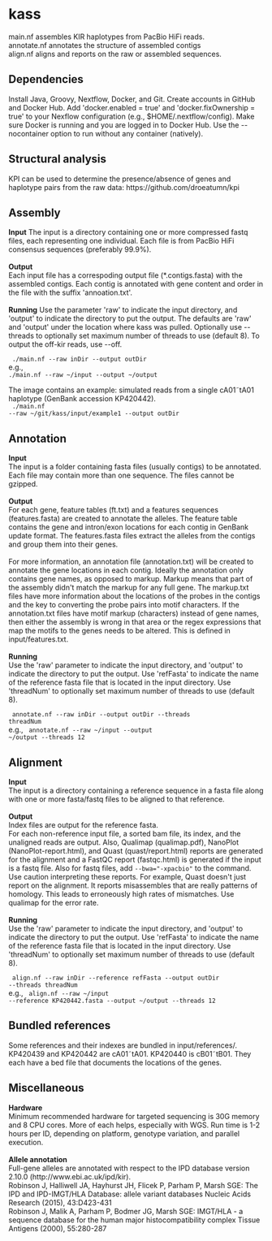 # kass
main.nf assembles KIR haplotypes from PacBio HiFi reads.<br>
annotate.nf annotates the structure of assembled contigs<br>
align.nf aligns and reports on the raw or assembled sequences.

<h2>Dependencies</h2>
Install Java, Groovy, Nextflow, Docker, and Git.
Create accounts in GitHub and Docker Hub.
Add 'docker.enabled = true' and 'docker.fixOwnership = true' to your Nexflow
configuration (e.g., $HOME/.nextflow/config). Make sure Docker is running
and you are logged in to Docker Hub.
Use the --nocontainer option to run without any container (natively).

<h2>Structural analysis</h2>
KPI can be used to determine the presence/absence of genes and haplotype pairs from the raw data: https://github.com/droeatumn/kpi

<h2>Assembly</h2>
<b>Input</b>
The input is a directory containing one or more compressed fastq files, each representing one individual. Each file is from PacBio HiFi consensus sequences (preferably 99.9%).<br>
<br>
<b>Output</b><br>
Each input file has a correspoding output file (*.contigs.fasta)  with the assembled contigs. Each contig is annotated with gene content and order in the file with the suffix 'annoation.txt'.<br>
<br>
<b>Running</b>
Use the parameter 'raw' to indicate the input directory, and 'output' to indicate the directory to put the output.  The defaults are 'raw' and 'output' under the location where kass was pulled. Optionally use --threads to optionally set maximum number of threads to use (default 8). To output the off-kir reads, use --off.<br>

<code>    ./main.nf --raw inDir --output outDir</code><br>
e.g.,
<code>    ./main.nf  --raw ~/input --output ~/output</code>

The image contains an example: simulated reads from a single cA01&tilde;tA01 haplotype (GenBank accession KP420442). <br>
<code>    ./main.nf --raw ~/git/kass/input/example1 --output outDir</code>

<h2>Annotation</h2>
<b>Input</b><br>
The input is a folder containing fasta files (usually contigs) to be annotated. Each file may contain more than one sequence. The files cannot be gzipped.<br>
<br>
<b>Output</b><br>
For each gene, feature tables (ft.txt) and a features sequences (features.fasta) are created to annotate the alleles. The feature table contains the gene and intron/exon locations for each contig in GenBank update format. The features.fasta files extract the alleles from the contigs and group them into their genes.<br><br>
For more information, an annotation file (annotation.txt) will be created to annotate the gene locations in each contig. Ideally the annotation only contains gene names, as opposed to markup. Markup means that part of the assembly didn't match the markup for any full gene. The markup.txt files have more information about the locations of the probes in the contigs and the key to converting the probe pairs into motif characters. If the annotation.txt files have motif markup (characters) instead of gene names, then either the assembly is wrong in that area or the regex expressions that map the motifs to the genes needs to be altered. This is defined in input/features.txt.<br>
<br>
<b>Running</b><br>
Use the 'raw' parameter to indicate the input directory, and 'output' to indicate the directory to put the output. Use 'refFasta' to indicate the name of the reference fasta file that is located in the input directory. Use 'threadNum' to optionally set maximum number of threads to use (default 8).

<code>    annotate.nf --raw inDir --output outDir --threads threadNum</code><br>
e.g.,
<code>    annotate.nf --raw ~/input --output ~/output --threads 12</code>

<h2>Alignment</h2>
<b>Input</b><br>
The input is a directory containing a reference sequence in a fasta file along with one or more fasta/fastq files to be aligned to that reference.<br>
<br>
<b>Output</b><br>
Index files are output for the reference fasta.<br>
For each non-reference input file, a sorted bam file, its index, and the unaligned reads are output. Also, Qualimap (qualimap.pdf), NanoPlot (NanoPlot-report.html), and Quast (quast/report.html) reports are generated for the alignment and a FastQC report (fastqc.html) is generated if the input is a fastq file. Also for fastq files, add <code>--bwa="-xpacbio"</code> to the command.<br>
Use caution interpreting these reports. For example, Quast doesn't just report on the alignment. It reports misassembles that are really patterns of homology. This leads to erroneously high rates of mismatches. Use qualimap for the error rate.<br>
<br>
<b>Running</b><br>
Use the 'raw' parameter to indicate the input directory, and 'output' to indicate the directory to put the output. Use 'refFasta' to indicate the name of the reference fasta file that is located in the input directory. Use 'threadNum' to optionally set maximum number of threads to use (default 8).<br>

<code>    align.nf --raw inDir --reference refFasta --output outDir --threads threadNum</code><br>
e.g.,
<code>    align.nf --raw ~/input --reference KP420442.fasta --output ~/output --threads 12</code>

<h2>Bundled references</h2>
Some references and their indexes are bundled in input/references/. 
KP420439 and KP420442 are cA01&tilde;tA01. KP420440 is cB01&tilde;tB01. They each have a bed file that documents the locations of the genes.

<h2>Miscellaneous</h2>
<b>Hardware</b><br>
Minimum recommended hardware for targeted sequencing is 30G memory and 8 CPU
cores.
More of each helps, especially with WGS.
Run time is 1-2 hours per ID, depending on platform, genotype variation, and parallel execution.
<br><br>
<b>Allele annotation</b><br>
Full-gene alleles are annotated with respect to the IPD database version 2.10.0 (http://www.ebi.ac.uk/ipd/kir).<br>
Robinson J, Halliwell JA, Hayhurst JH, Flicek P, Parham P, Marsh SGE: The IPD and IPD-IMGT/HLA Database: allele variant databases Nucleic Acids Research (2015), 43:D423-431<br>
Robinson J, Malik A, Parham P, Bodmer JG, Marsh SGE: IMGT/HLA - a sequence database for the human major histocompatibility complex Tissue Antigens (2000), 55:280-287
